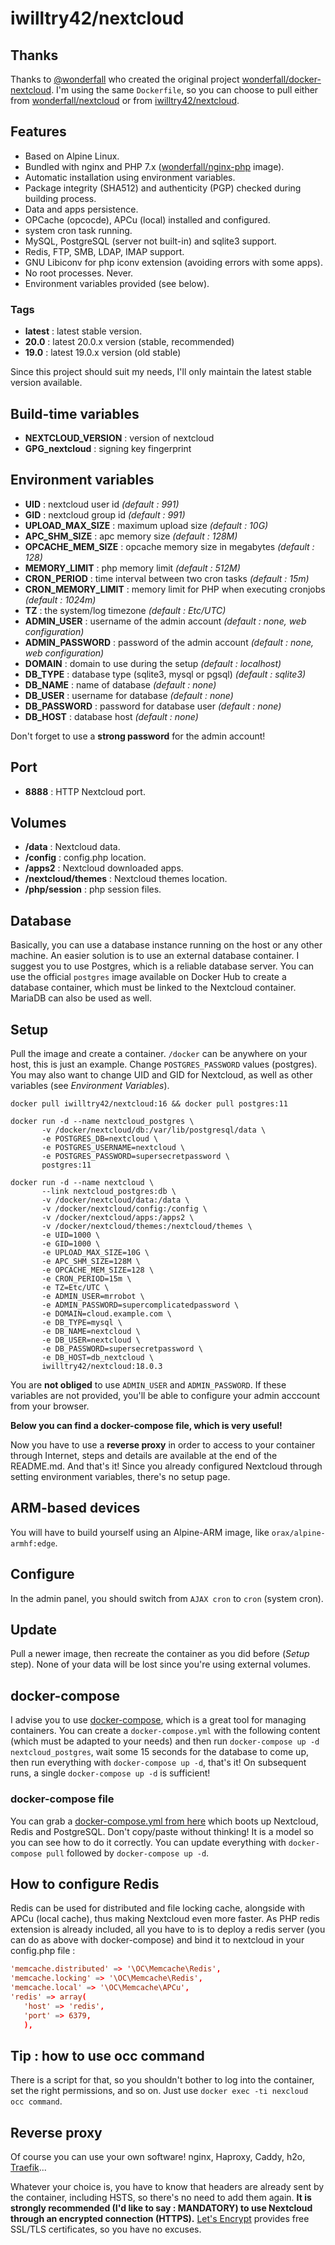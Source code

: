 # iwilltry42/nextcloud

## Thanks

Thanks to [@wonderfall](https://github.com/wonderfall) who created the original project [wonderfall/docker-nextcloud](https://github.com/wonderfall/nextcloud).
I'm using the same `Dockerfile`, so you can choose to pull either from [wonderfall/nextcloud](https://hub.docker.com/r/wonderfall/nextcloud) or from [iwilltry42/nextcloud](https://hub.docker.com/r/iwilltry42/nextcloud).

## Features

- Based on Alpine Linux.
- Bundled with nginx and PHP 7.x ([wonderfall/nginx-php](https://hub.docker.com/rwonderfall/nginx-php) image).
- Automatic installation using environment variables.
- Package integrity (SHA512) and authenticity (PGP) checked during building process.
- Data and apps persistence.
- OPCache (opcocde), APCu (local) installed and configured.
- system cron task running.
- MySQL, PostgreSQL (server not built-in) and sqlite3 support.
- Redis, FTP, SMB, LDAP, IMAP support.
- GNU Libiconv for php iconv extension (avoiding errors with some apps).
- No root processes. Never.
- Environment variables provided (see below).

### Tags

- **latest** : latest stable version.
- **20.0** : latest 20.0.x version (stable, recommended)
- **19.0** : latest 19.0.x version (old stable)

Since this project should suit my needs, I'll only maintain the latest stable version available.

## Build-time variables

- **NEXTCLOUD_VERSION** : version of nextcloud
- **GPG_nextcloud** : signing key fingerprint

## Environment variables

- **UID** : nextcloud user id *(default : 991)*
- **GID** : nextcloud group id *(default : 991)*
- **UPLOAD_MAX_SIZE** : maximum upload size *(default : 10G)*
- **APC_SHM_SIZE** : apc memory size *(default : 128M)*
- **OPCACHE_MEM_SIZE** : opcache memory size in megabytes *(default : 128)*
- **MEMORY_LIMIT** : php memory limit *(default : 512M)*
- **CRON_PERIOD** : time interval between two cron tasks *(default : 15m)*
- **CRON_MEMORY_LIMIT** : memory limit for PHP when executing cronjobs *(default : 1024m)*
- **TZ** : the system/log timezone *(default : Etc/UTC)*
- **ADMIN_USER** : username of the admin account *(default : none, web configuration)*
- **ADMIN_PASSWORD** : password of the admin account *(default : none, web configuration)*
- **DOMAIN** : domain to use during the setup *(default : localhost)*
- **DB_TYPE** : database type (sqlite3, mysql or pgsql) *(default : sqlite3)*
- **DB_NAME** : name of database *(default : none)*
- **DB_USER** : username for database *(default : none)*
- **DB_PASSWORD** : password for database user *(default : none)*
- **DB_HOST** : database host *(default : none)*

Don't forget to use a **strong password** for the admin account!

## Port

- **8888** : HTTP Nextcloud port.

## Volumes

- **/data** : Nextcloud data.
- **/config** : config.php location.
- **/apps2** : Nextcloud downloaded apps.
- **/nextcloud/themes** : Nextcloud themes location.
- **/php/session** : php session files.

## Database

Basically, you can use a database instance running on the host or any other machine. An easier solution is to use an external database container. I suggest you to use Postgres, which is a reliable database server. You can use the official `postgres` image available on Docker Hub to create a database container, which must be linked to the Nextcloud container. MariaDB can also be used as well.

## Setup

Pull the image and create a container. `/docker` can be anywhere on your host, this is just an example. Change `POSTGRES_PASSWORD` values (postgres). You may also want to change UID and GID for Nextcloud, as well as other variables (see *Environment Variables*).

```shell
docker pull iwilltry42/nextcloud:16 && docker pull postgres:11

docker run -d --name nextcloud_postgres \
       -v /docker/nextcloud/db:/var/lib/postgresql/data \
       -e POSTGRES_DB=nextcloud \
       -e POSTGRES_USERNAME=nextcloud \
       -e POSTGRES_PASSWORD=supersecretpassword \
       postgres:11

docker run -d --name nextcloud \
       --link nextcloud_postgres:db \
       -v /docker/nextcloud/data:/data \
       -v /docker/nextcloud/config:/config \
       -v /docker/nextcloud/apps:/apps2 \
       -v /docker/nextcloud/themes:/nextcloud/themes \
       -e UID=1000 \
       -e GID=1000 \
       -e UPLOAD_MAX_SIZE=10G \
       -e APC_SHM_SIZE=128M \
       -e OPCACHE_MEM_SIZE=128 \
       -e CRON_PERIOD=15m \
       -e TZ=Etc/UTC \
       -e ADMIN_USER=mrrobot \
       -e ADMIN_PASSWORD=supercomplicatedpassword \
       -e DOMAIN=cloud.example.com \
       -e DB_TYPE=mysql \
       -e DB_NAME=nextcloud \
       -e DB_USER=nextcloud \
       -e DB_PASSWORD=supersecretpassword \
       -e DB_HOST=db_nextcloud \
       iwilltry42/nextcloud:18.0.3
```

You are **not obliged** to use `ADMIN_USER` and `ADMIN_PASSWORD`. If these variables are not provided, you'll be able to configure your admin acccount from your browser.

**Below you can find a docker-compose file, which is very useful!**

Now you have to use a **reverse proxy** in order to access to your container through Internet, steps and details are available at the end of the README.md. And that's it! Since you already configured Nextcloud through setting environment variables, there's no setup page.

## ARM-based devices

You will have to build yourself using an Alpine-ARM image, like `orax/alpine-armhf:edge`.

## Configure

In the admin panel, you should switch from `AJAX cron` to `cron` (system cron).

## Update

Pull a newer image, then recreate the container as you did before (*Setup* step). None of your data will be lost since you're using external volumes.

## docker-compose

I advise you to use [docker-compose](https://docs.docker.com/compose/), which is a great tool for managing containers. You can create a `docker-compose.yml` with the following content (which must be adapted to your needs) and then run `docker-compose up -d nextcloud_postgres`, wait some 15 seconds for the database to come up, then run everything with `docker-compose up -d`, that's it!
On subsequent runs, a single `docker-compose up -d` is sufficient!

### docker-compose file

You can grab a [docker-compose.yml from here](./docker-compose.yml) which boots up Nextcloud, Redis and PostgreSQL.
Don't copy/paste without thinking! It is a model so you can see how to do it correctly.
You can update everything with `docker-compose pull` followed by `docker-compose up -d`.

## How to configure Redis

Redis can be used for distributed and file locking cache, alongside with APCu (local cache), thus making Nextcloud even more faster. As PHP redis extension is already included, all you have to is to deploy a redis server (you can do as above with docker-compose) and bind it to nextcloud in your config.php file :

```conf
'memcache.distributed' => '\OC\Memcache\Redis',
'memcache.locking' => '\OC\Memcache\Redis',
'memcache.local' => '\OC\Memcache\APCu',
'redis' => array(
   'host' => 'redis',
   'port' => 6379,
   ),
```

## Tip : how to use occ command

There is a script for that, so you shouldn't bother to log into the container, set the right permissions, and so on. Just use `docker exec -ti nexcloud occ command`.

## Reverse proxy

Of course you can use your own software! nginx, Haproxy, Caddy, h2o, [Traefik](https://traefik.io/)...

Whatever your choice is, you have to know that headers are already sent by the container, including HSTS, so there's no need to add them again. **It is strongly recommended (I'd like to say : MANDATORY) to use Nextcloud through an encrypted connection (HTTPS).** [Let's Encrypt](https://letsencrypt.org/) provides free SSL/TLS certificates, so you have no excuses.
